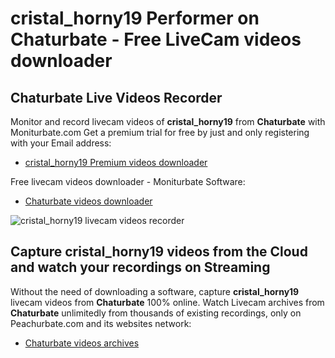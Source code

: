 # cristal_horny19 Performer on Chaturbate - Free LiveCam videos downloader

## Chaturbate Live Videos Recorder

Monitor and record livecam videos of **cristal_horny19** from **Chaturbate** with Moniturbate.com
Get a premium trial for free by just and only registering with your Email address:
* [cristal_horny19 Premium videos downloader](https://moniturbate.com/request-demo-licence-key.html)

Free livecam videos downloader - Moniturbate Software:
* [Chaturbate videos downloader](https://moniturbate.com/moniturbate-download-software.html)

![cristal_horny19 livecam videos recorder](https://peachurnet.com/templates/moniturbate-software.png)


## Capture cristal_horny19 videos from the Cloud and watch your recordings on Streaming

Without the need of downloading a software, capture **cristal_horny19** livecam videos from **Chaturbate** 100% online.
Watch Livecam archives from **Chaturbate** unlimitedly from thousands of existing recordings, only on Peachurbate.com and its websites network:
* [Chaturbate videos archives](https://peachurnet.com/)